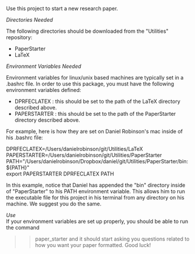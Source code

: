 Use this project to start a new research paper.  

*Directories Needed*  

The following directories should be downloaded from the "Utilities" repository:
- PaperStarter  
- LaTeX  

*Environment Variables Needed*  

Environment variables for linux/unix based machines are typically set in a .bashrc file.
In order to use this package, you must have the following environment variables defined:  
   - DPRFECLATEX  : this should be set to the path of the LaTeX directory described above.
   - PAPERSTARTER : this should be set to the path of the PaperStarter directory described above.

For example, here is how they are set on Daniel Robinson's mac inside of his .bashrc file:

   DPRFECLATEX=/Users/danielrobinson/git/Utilities/LaTeX  
   PAPERSTARTER=/Users/danielrobinson/git/Utilities/PaperStarter  
   PATH="/Users/danielrobinson/Dropbox/daniel/git/Utilities/PaperStarter/bin:${PATH}"  
   export PAPERSTARTER DPRFECLATEX PATH  

In this example, notice that Daniel has appended the "bin" directory inside of "PaperStarter"
to his PATH environment variable.  This allows him to run the executable file for this 
project in his terminal from any directory on his machine.  We suggest you do the same.

*Use*  
If your environment variables are set up properly, you should be able to run the command
   >> paper_starter
and it should start asking you questions related to how you want your paper formatted. Good luck!
